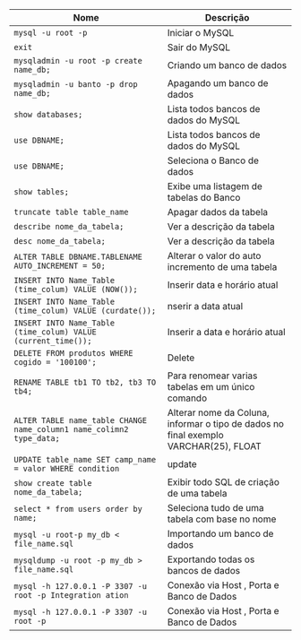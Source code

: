 

| Nome | Descrição |
| ------ | ------ |
| `mysql -u root -p`| Iniciar o MySQL |
| `exit` | Sair do MySQL |
| `mysqladmin -u root -p create name_db;` | Criando um banco de dados |
| `mysqladmin -u banto -p drop name_db;` | Apagando um banco de dados |
| `show databases;` | Lista todos bancos de dados do MySQL |
| `use DBNAME;` | Lista todos bancos de dados do MySQL |
| `use DBNAME;` | Seleciona o Banco de dados |
| `show tables;` | Exibe uma listagem de tabelas do Banco |
| `truncate table table_name` | Apagar dados da tabela |
| `describe nome_da_tabela;` | Ver a descrição da tabela |
| `desc nome_da_tabela;` | Ver a descrição da tabela |
| `ALTER TABLE DBNAME.TABLENAME AUTO_INCREMENT = 50;` | Alterar o valor do auto incremento de uma tabela |
| `INSERT INTO Name_Table (time_colum) VALUE (NOW());` | Inserir data e horário atual |
| `INSERT INTO Name_Table (time_colum) VALUE (curdate());` | nserir a data atual |
| `INSERT INTO Name_Table (time_colum) VALUE (current_time());` | Inserir a data e horário atual |
| `DELETE FROM produtos WHERE cogido = '100100';` | Delete |
| `RENAME TABLE tb1 TO tb2, tb3 TO tb4;` | Para  renomear varias tabelas em um único comando |
| `ALTER TABLE name_table CHANGE name_column1 name_colimn2 type_data;` | Alterar nome da Coluna, informar o tipo de dados no final exemplo VARCHAR(25), FLOAT |
| `UPDATE table_name SET camp_name = valor WHERE condition` | update |
| `show create table nome_da_tabela;` | Exibir todo SQL de criação de uma tabela |
| `select * from users order by name;` | Seleciona tudo de uma tabela com base no nome |
| `mysql -u root-p my_db < file_name.sql` | Importando um banco de dados |
| `mysqldump -u root -p my_db > file_name.sql` | Exportando todas os bancos de dados |
| `mysql -h 127.0.0.1 -P 3307 -u root -p Integration ation` | Conexão via Host , Porta e Banco de Dados |
| `mysql -h 127.0.0.1 -P 3307 -u root -p `| Conexão via Host , Porta e Banco de Dados |








